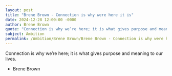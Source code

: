 ```yaml
---
layout: post
title: "Brene Brown - Connection is why were here it is"
date: 2024-12-28 12:00:00 -0000
author: Brene Brown
quote: "Connection is why we’re here; it is what gives purpose and meaning to our lives."
subject: Ambition
permalink: /Ambition/Brene Brown/Brene Brown - Connection is why were here it is
---
```


Connection is why we’re here; it is what gives purpose and meaning to our lives.

- Brene Brown

